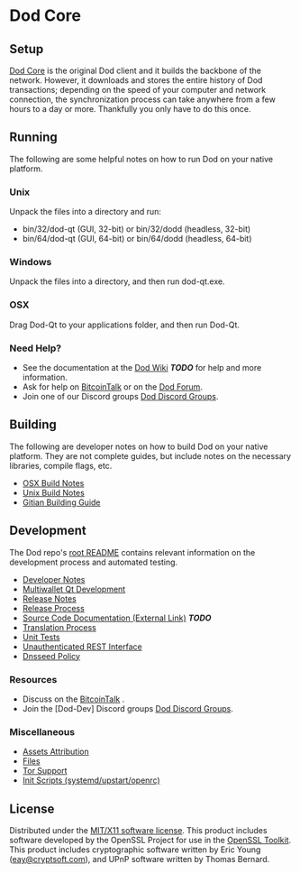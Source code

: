 Dod Core
=====================

Setup
---------------------
[Dod Core](http://dodcoin.com) is the original Dod client and it builds the backbone of the network. However, it downloads and stores the entire history of Dod transactions; depending on the speed of your computer and network connection, the synchronization process can take anywhere from a few hours to a day or more. Thankfully you only have to do this once.

Running
---------------------
The following are some helpful notes on how to run Dod on your native platform.

### Unix

Unpack the files into a directory and run:

- bin/32/dod-qt (GUI, 32-bit) or bin/32/dodd (headless, 32-bit)
- bin/64/dod-qt (GUI, 64-bit) or bin/64/dodd (headless, 64-bit)

### Windows

Unpack the files into a directory, and then run dod-qt.exe.

### OSX

Drag Dod-Qt to your applications folder, and then run Dod-Qt.

### Need Help?

* See the documentation at the [Dod Wiki]() ***TODO***
for help and more information.
* Ask for help on [BitcoinTalk]() or on the [Dod Forum]().
* Join one of our Discord groups [Dod Discord Groups]().

Building
---------------------
The following are developer notes on how to build Dod on your native platform. They are not complete guides, but include notes on the necessary libraries, compile flags, etc.

- [OSX Build Notes](build-osx.md)
- [Unix Build Notes](build-unix.md)
- [Gitian Building Guide](gitian-building.md)

Development
---------------------
The Dod repo's [root README](https://github.com/eastcoastcrypto/Dod/blob/master/README.md) contains relevant information on the development process and automated testing.

- [Developer Notes](developer-notes.md)
- [Multiwallet Qt Development](multiwallet-qt.md)
- [Release Notes](release-notes.md)
- [Release Process](release-process.md)
- [Source Code Documentation (External Link)](https://dev.visucore.com/bitcoin/doxygen/) ***TODO***
- [Translation Process](translation_process.md)
- [Unit Tests](unit-tests.md)
- [Unauthenticated REST Interface](REST-interface.md)
- [Dnsseed Policy](dnsseed-policy.md)

### Resources

* Discuss on the [BitcoinTalk]() .
* Join the [Dod-Dev] Discord groups [Dod Discord Groups]().

### Miscellaneous
- [Assets Attribution](assets-attribution.md)
- [Files](files.md)
- [Tor Support](tor.md)
- [Init Scripts (systemd/upstart/openrc)](init.md)

License
---------------------
Distributed under the [MIT/X11 software license](http://www.opensource.org/licenses/mit-license.php).
This product includes software developed by the OpenSSL Project for use in the [OpenSSL Toolkit](https://www.openssl.org/). This product includes
cryptographic software written by Eric Young ([eay@cryptsoft.com](mailto:eay@cryptsoft.com)), and UPnP software written by Thomas Bernard.
